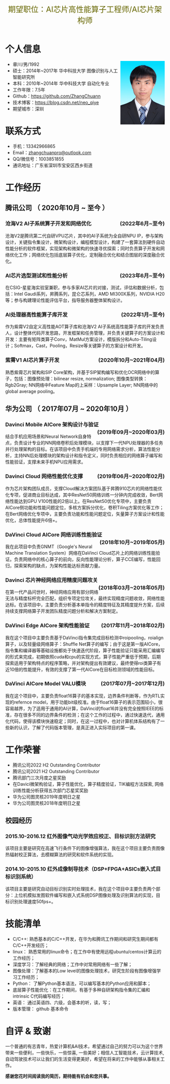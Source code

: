 <table>
    <tr>
            <center><font size="5" color="#666600">期望职位：AI芯片高性能算子工程师/AI芯片架构师</font></center>
            <div style='display:none'><center><font size="5" color="#666600">*************************************************************************************</font></center></div>
    </tr>
</table>

# 个人信息

<img src="https://github.com/ZhangChuann/resume/raw/master/images/证件照.JPG" height="200" width="140" align="right" align="bottom">

 - 章川/男/1992
 - 硕士：2014年~2017年 华中科技大学 图像识别与人工智能研究所
 - 本科：2010年~2014年 华中科技大学 自动化专业
 - 工作年限：7.5年
 - Github：https://github.com/ZhangChuann
 - 技术博客：https://blog.csdn.net/neo_qiye
 - 期望城市：深圳
 

# 联系方式

- 手机：13342966865
- Email：zhangchuanpro@outlook.com
- QQ/微信号：1003851855
- 通讯地址：广东省深圳市宝安区西乡街道


# 工作经历

## 腾讯公司 （ 2020年10月 ~ 至今 ）

###   **沧海V2 AI子系统算子开发和网络优化**  &nbsp;<div style="float:right">(2022年6月~至今)</div>
沧海V2是腾讯第二代自研VPU芯片，其中的AI子系统为全自研NPU IP，参与架构设计，关键指令集设计，微架构设计，编程模型设计，构建了一套算法到硬件自动性能分析的软件框架，实现架构和微架构的快速寻优探索；同时负责算子开发和网络优化工作；网络优化包括底层算子优化，定制融合优化和结合图层的深度融合优化。

###   **AI芯片选型测试和性能分析**  &nbsp;<div style="float:right">(2023年6月~至今)</div>
在CSIG-星星海实验室兼职，参与多家AI芯片的对接，测试，评估和数据分析，包括：Intel Gaudi系列，昇腾系列，昆仑芯系列，AMD MI300X系列，NVIDIA H20等；参与构建理论性能评估平台，指导服务器整体架构设计。

###   **AI处理器高性能算子库开发**  &nbsp;<div style="float:right">(2022年1月~至今)</div>
作为紫霄V2自定义高性能AOT算子库和沧海V2 AI子系统高性能算子库的开发负责人，设计整体代码开发思路，开发框架和任务管理，并负责关键算子的方案设计和开发：主要有矩阵类算子Conv，MatMul方案设计，模版拆分和Auto-Tiling设计；Softmax，Cast，Pooling，Resize等关键算子的方案设计和开发。

###   **紫霄V1 AI芯片算子开发**  &nbsp;<div style="float:right">(2020年10月~2021年04月)</div>
熟悉紫霄芯片架构和SIP Core架构，并基于SIP架构编写和优化OCR网络中的算子，包括：图像预处理：bilinear resize, normalization; 图像类型转换：Rgb2Gray; NN网络中Feature Map的上采样：Upsample Layer; NN网络中的global average pooling。 

## 华为公司 （ 2017年07月 ~ 2020年10月 ）
<div style='display:none'>
      |标题一|标题二|标题三|标题四|
      |- |:---|---:|:---:|
      |xxxxxxxxx|xxxxxxxxx|xxxxxxxxx|xxxxxxxxx|
      |xxxxxxxxxxxxxx|xxxxxxxxxxxxxx|xxxxxxxxxxxxxx|xxxxxxxxxxxxxx|
      |xxxxxxxxx|xxxxxxxxx|xxxxxxxxx|xxxxxxxxx|
<div style="float:left; text-align:left">靠左显示<br>并且内容居左</div>
</div>



###   **Davinci Mobile AICore 架构设计与验证**  &nbsp;<div style="float:right">(2019年09月~2020年03月)</div>
结合手机应用场景和Neural Network自身特点，负责设计专业的NN网络卷积后处理模块，以支撑下一代NPU处理器的多任务并行处理架构的目标。在该项目中负责手机端的专用网络需求分析，算法性能分析，主持NN后处理模块的架构设计和指令定义，同时负责相应的网络算子编写和性能验证，支撑未来手机NPU应用需求。

###   **Davinci Cloud 网络性能优化支撑**   &nbsp;<div style="float:right">(2019年06月~2020年02月)</div>
作为芯片架构团队成员，支撑Cloud解决方案团队基于昇腾910芯片的网络性能优化专项，促进商业目标达成，其中ResNet50网络训练一分钟内完成收敛，Bert网络性能达到GPU V100性能的2倍以上。在ResNet50优化专项中，主要负责AICore侧功能和性能问题定位，多核方案拆分优化，卷积Tiling方案优化等工作；在Bert网络优化专项中，主要负责功能和性能问题定位，矢量算子方案设计和性能优化，总体性能提升6倍+。

###   **DaVinci Cloud  AICore 网络训练性能验证**   &nbsp;<div style="float:right">(2018年10月~2019年05月)</div>
我在此项目中负责GNMT（Google's Neural Machine Translation System）网络在DaVinci Cloud芯片上的网络训练性能验证。负责网络中的核心算子的前向，反向性能理论分析，算子CCE编写，性能回归，探索架构的缺点，为架构性能达标贡献力量。

###   **Davinci 芯片神经网络应用精度问题攻关**     &nbsp;<div style="float:right">(2018年03月~2018年05月)</div>
在第一代产品问世时，神经网络应用有部分网络无法与精度标杆完全匹配，组织专项定位攻关，最终实现精度问题收敛，网络性能达标。在该项目中，主要负责分析基本单指令的精度特征及其精度提升方案，后续持续支撑网络算子开发团队精度问题分析和解决方案制定。
###  **DaVinci Edge AICore 架构性能验证**     &nbsp;<div style="float:right">(2017年11月~2018年02月)</div>
我在这个项目中主要负责基于DaVinci指令集完成目标检测中roipooling，roialign算子，以及轻量级网络算子：Shuffle Net算子的编写；由于这是第一版AICore，指令集和编译器等基础设施都处于快速迭代阶段，算子性能验证只能采用汇编编写的形式来完成，初期依照cuda和cpu的实现方式，算子性能严重低于预期，后期探索适用于架构特点的程序策略，并对架构提出有效建议，最终使得roi类算子有近10倍的性能提升，有效的支撑了第一代AICore在目标检测领域的性能目标。

### **DaVinci AICore Model VALU模块**     &nbsp;<div style="float:right">(2017年07月~2017年12月)</div>
我在这个项目中，主要负责float16算子的基本实现，边界条件判断等，作为RTL实现的refernce model，用于功能bit级校准。由于float16算子的表示范围较小，很容易越界，为了适用于通用的AI计算，DaVinci的float16并没有完全按照IEEE的标准，存在很多不同的边界条件的检测；在这个工作的过程中，通过快速迭代，通用化代码，使得该模块快速稳定；同时，在这一过程中，也对计算机体系结构有了一些新的认识，了解了代码版本管理，是真正进入实际项目的第一课。

# **工作荣誉**
- 腾讯公司2022 H2 Outstanding Contributor
- 腾讯公司2021 H2 Outstanding Contributor
- 腾讯部门三次月度之星奖励
- 在Davici微架构验证，算子性能优化，算子精度验证，TIK编程方法探索, 网络训练性能分析获得五次部门芯星奖奖励
- 华为公司图灵核2019年度明日之星
- 华为公司图灵核2018年度明日之星
## 校园经历
###  **2015.10-2016.12 红外图像气动光学效应校正、目标识别方法研究**
该项目主要是研究在高速飞行条件下的图像增强算法，我在这个项目主要负责图像热辐射校正算法，去模糊算法的研究和软件系统的实现。

### **2014.10-2015.10 红外成像制导技术（DSP+FPGA+ASICs嵌入式目标识别系统）**
该项目主要是研究自动目标识别实时处理技术，我在这个项目中主要负责两个部分：上位机模拟发图软件编写和嵌入式系统DSP图像处理及识别算法的实现，目标识别处理速度50fps+。

<div style='display:none'>
### **2011.07-2011.10 地铁智能售票系统**
该项目是C语言课程设计一个简单项目，使用C语言编写的一个模拟地铁售票乘车的演示系统，在课程评级中获得A。
</div>

<div style='display:none'>## 自学开源项目</div>

  
# 技能清单
- C/C++: 熟悉基本的C/C++开发，在华为和腾讯工作期间和研究生期间都有C/C++开发经历；
- linux： 熟悉常用的linux命令；在工作中有使用远程ubuntu/centos计算云的工作经历；
- 深度学习：了解经典的网络；工作中对常用网络有一些了解；
- 图像处理：了解基本的Low level的图像处理技术，研究生阶段有图像增强学习工作经历；
- Python： 了解Python基本语法，可以编写基本的Python应用和脚本；
- 底层算子性能优化：在工作期间，有基于多种自研架构指令集的汇编和intrinsic C代码编写经历；
- 英语： 通过英语四、六级，会基本的听，读，写；
- 版本管理： github 基本命令

# 自评 & 致谢

 一个普通的有志青年，热爱计算机&AI技术，希望通过自己的努力可以为这个世界带来一些便利，一些快乐，一些惊喜, 一些美好；相信人工智能技术，云计算技术, 自动驾驶技术可以让我们的生活变得更美好，希望在将来的工作中能够从事相关工作。

**感谢您花时间阅读我的简历，期待能有机会和您共事。**
  
  

